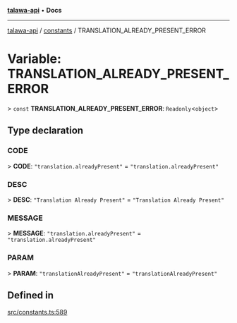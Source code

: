 [**talawa-api**](../../README.md) • **Docs**

***

[talawa-api](../../modules.md) / [constants](../README.md) / TRANSLATION\_ALREADY\_PRESENT\_ERROR

# Variable: TRANSLATION\_ALREADY\_PRESENT\_ERROR

\> `const` **TRANSLATION\_ALREADY\_PRESENT\_ERROR**: `Readonly`\<`object`\>

## Type declaration

### CODE

\> **CODE**: `"translation.alreadyPresent"` = `"translation.alreadyPresent"`

### DESC

\> **DESC**: `"Translation Already Present"` = `"Translation Already Present"`

### MESSAGE

\> **MESSAGE**: `"translation.alreadyPresent"` = `"translation.alreadyPresent"`

### PARAM

\> **PARAM**: `"translationAlreadyPresent"` = `"translationAlreadyPresent"`

## Defined in

[src/constants.ts:589](https://github.com/PalisadoesFoundation/talawa-api/blob/790ab2939a7c80eb0ff31afd318f8889a001f225/src/constants.ts#L589)
